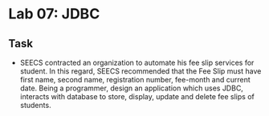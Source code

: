 # Lab 07: JDBC

## Task
- SEECS contracted an organization to automate his fee slip services for student. In this regard, SEECS recommended that the Fee Slip must have first name, second name, registration number, fee-month and current date. Being a programmer, design an application which uses JDBC, interacts with database to store, display, update and delete fee slips of students.
